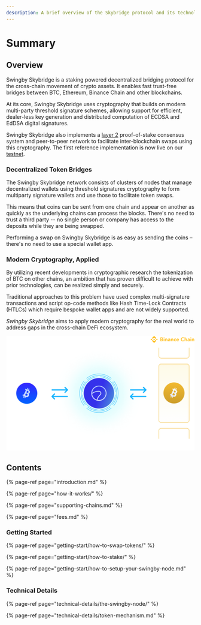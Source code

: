 ```yaml
---
description: A brief overview of the Skybridge protocol and its technology
---
```


# Summary

## Overview

Swingby Skybridge is a staking powered decentralized bridging protocol for the cross-chain movement of crypto assets. It enables fast trust-free bridges between BTC, Ethereum, Binance Chain and other blockchains.

At its core, Swingby Skybridge uses cryptography that builds on modern multi-party threshold signature schemes, allowing support for efficient, dealer-less key generation and distributed computation of ECDSA and EdDSA digital signatures.

Swingby Skybridge also implements a [layer 2](https://www.binance.vision/glossary/layer-2) proof-of-stake consensus system and peer-to-peer network to facilitate inter-blockchain swaps using this cryptography. The first reference implementation is now live on our [testnet](https://bridge-testnet.swingby.network).

### Decentralized Token Bridges

The Swingby Skybridge network consists of clusters of nodes that manage decentralized wallets using threshold signatures cryptography to form multiparty signature wallets and use those to facilitate token swaps.

This means that coins can be sent from one chain and appear on another as quickly as the underlying chains can process the blocks. There's no need to trust a third party -- no single person or company has access to the deposits while they are being swapped.

Performing a swap on Swingby Skybridge is as easy as sending the coins – there's no need to use a special wallet app.

### **Modern Cryptography, Applied**

By utilizing recent developments in cryptographic research the tokenization of BTC on other chains, an ambition that has proven difficult to achieve with prior technologies, can be realized simply and securely.

Traditional approaches to this problem have used complex multi-signature transactions and script op-code methods like Hash Time-Lock Contracts \(HTLCs\) which require bespoke wallet apps and are not widely supported. 

_Swingby Skybridge_ aims to apply modern cryptography for the real world to address gaps in the cross-chain DeFi ecosystem.

![BTC token on the Binance Chain](.gitbook/assets/img_skybridge.png)

## Contents

{% page-ref page="introduction.md" %}

{% page-ref page="how-it-works/" %}

{% page-ref page="supporting-chains.md" %}

{% page-ref page="fees.md" %}

### Getting Started

{% page-ref page="getting-start/how-to-swap-tokens/" %}

{% page-ref page="getting-start/how-to-stake/" %}

{% page-ref page="getting-start/how-to-setup-your-swingby-node.md" %}

### Technical Details

{% page-ref page="technical-details/the-swingby-node/" %}

{% page-ref page="technical-details/token-mechanism.md" %}





